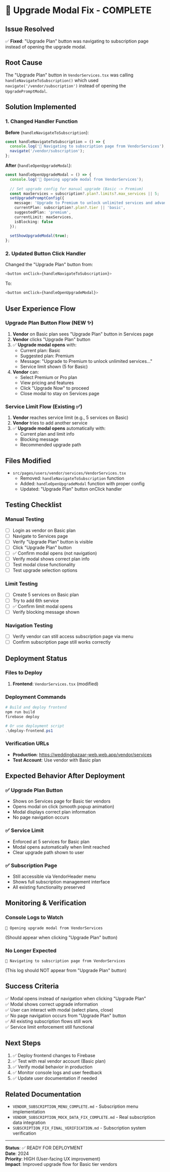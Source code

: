 # 🎉 Upgrade Modal Fix - COMPLETE

## Issue Resolved
✅ **Fixed**: "Upgrade Plan" button was navigating to subscription page instead of opening the upgrade modal.

## Root Cause
The "Upgrade Plan" button in `VendorServices.tsx` was calling `handleNavigateToSubscription()` which used `navigate('/vendor/subscription')` instead of opening the `UpgradePromptModal`.

## Solution Implemented

### 1. Changed Handler Function
**Before** (`handleNavigateToSubscription`):
```typescript
const handleNavigateToSubscription = () => {
  console.log('🚀 Navigating to subscription page from VendorServices');
  navigate('/vendor/subscription');
};
```

**After** (`handleOpenUpgradeModal`):
```typescript
const handleOpenUpgradeModal = () => {
  console.log('🚀 Opening upgrade modal from VendorServices');
  
  // Set upgrade config for manual upgrade (Basic -> Premium)
  const maxServices = subscription?.plan?.limits?.max_services || 5;
  setUpgradePromptConfig({
    message: 'Upgrade to Premium to unlock unlimited services and advanced features!',
    currentPlan: subscription?.plan?.tier || 'basic',
    suggestedPlan: 'premium',
    currentLimit: maxServices,
    isBlocking: false
  });
  
  setShowUpgradeModal(true);
};
```

### 2. Updated Button Click Handler
Changed the "Upgrade Plan" button from:
```typescript
<button onClick={handleNavigateToSubscription}>
```

To:
```typescript
<button onClick={handleOpenUpgradeModal}>
```

## User Experience Flow

### Upgrade Plan Button Flow (NEW ✨)
1. **Vendor** on Basic plan sees "Upgrade Plan" button in Services page
2. **Vendor** clicks "Upgrade Plan" button
3. ✅ **Upgrade modal opens** with:
   - Current plan: Basic
   - Suggested plan: Premium
   - Message: "Upgrade to Premium to unlock unlimited services..."
   - Service limit shown (5 for Basic)
4. **Vendor** can:
   - Select Premium or Pro plan
   - View pricing and features
   - Click "Upgrade Now" to proceed
   - Close modal to stay on Services page

### Service Limit Flow (Existing ✅)
1. **Vendor** reaches service limit (e.g., 5 services on Basic)
2. **Vendor** tries to add another service
3. ✅ **Upgrade modal opens** automatically with:
   - Current plan and limit info
   - Blocking message
   - Recommended upgrade path

## Files Modified
- `src/pages/users/vendor/services/VendorServices.tsx`
  - Removed: `handleNavigateToSubscription` function
  - Added: `handleOpenUpgradeModal` function with proper config
  - Updated: "Upgrade Plan" button onClick handler

## Testing Checklist

### Manual Testing
- [ ] Login as vendor on Basic plan
- [ ] Navigate to Services page
- [ ] Verify "Upgrade Plan" button is visible
- [ ] Click "Upgrade Plan" button
- [ ] ✅ Confirm modal opens (not navigation)
- [ ] Verify modal shows correct plan info
- [ ] Test modal close functionality
- [ ] Test upgrade selection options

### Limit Testing
- [ ] Create 5 services on Basic plan
- [ ] Try to add 6th service
- [ ] ✅ Confirm limit modal opens
- [ ] Verify blocking message shown

### Navigation Testing
- [ ] Verify vendor can still access subscription page via menu
- [ ] Confirm subscription page still works correctly

## Deployment Status

### Files to Deploy
1. **Frontend**: `VendorServices.tsx` (modified)

### Deployment Commands
```powershell
# Build and deploy frontend
npm run build
firebase deploy

# Or use deployment script
.\deploy-frontend.ps1
```

### Verification URLs
- **Production**: https://weddingbazaar-web.web.app/vendor/services
- **Test Account**: Use vendor with Basic plan

## Expected Behavior After Deployment

### ✅ Upgrade Plan Button
- Shows on Services page for Basic tier vendors
- Opens modal on click (smooth popup animation)
- Modal displays correct plan information
- No page navigation occurs

### ✅ Service Limit
- Enforced at 5 services for Basic plan
- Modal opens automatically when limit reached
- Clear upgrade path shown to user

### ✅ Subscription Page
- Still accessible via VendorHeader menu
- Shows full subscription management interface
- All existing functionality preserved

## Monitoring & Verification

### Console Logs to Watch
```
🚀 Opening upgrade modal from VendorServices
```
(Should appear when clicking "Upgrade Plan" button)

### No Longer Expected
```
🚀 Navigating to subscription page from VendorServices
```
(This log should NOT appear from "Upgrade Plan" button)

## Success Criteria
✅ Modal opens instead of navigation when clicking "Upgrade Plan"  
✅ Modal shows correct upgrade information  
✅ User can interact with modal (select plans, close)  
✅ No page navigation occurs from "Upgrade Plan" button  
✅ All existing subscription flows still work  
✅ Service limit enforcement still functional  

## Next Steps
1. ✅ Deploy frontend changes to Firebase
2. ✅ Test with real vendor account (Basic plan)
3. ✅ Verify modal behavior in production
4. ✅ Monitor console logs and user feedback
5. ✅ Update user documentation if needed

## Related Documentation
- `VENDOR_SUBSCRIPTION_MENU_COMPLETE.md` - Subscription menu implementation
- `VENDOR_SUBSCRIPTION_MOCK_DATA_FIX_COMPLETE.md` - Real subscription data integration
- `SUBSCRIPTION_FIX_FINAL_VERIFICATION.md` - Subscription system verification

---
**Status**: ✅ READY FOR DEPLOYMENT  
**Date**: 2024  
**Priority**: HIGH (User-facing UX improvement)  
**Impact**: Improved upgrade flow for Basic tier vendors
